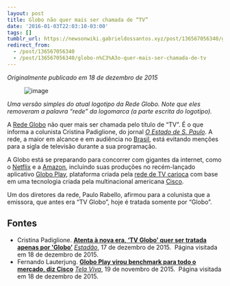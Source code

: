```yaml
---
layout: post
title: Globo não quer mais ser chamada de “TV”
date: '2016-01-03T22:03:10-03:00'
tags: []
tumblr_url: https://newsonwiki.gabrieldossantos.xyz/post/136567056340/globo-n%C3%A3o-quer-mais-ser-chamada-de-tv
redirect_from:
  - /post/136567056340
  - /post/136567056340/globo-n%C3%A3o-quer-mais-ser-chamada-de-tv
---
```

_Originalmente publicado em 18 de dezembro de 2015_

<figure data-orig-width="2000" data-orig-height="1747" class="tmblr-full"><img src="https://64.media.tumblr.com/674a53226dfbcbddf352653fa16cebd0/tumblr_inline_o0er15Eh2C1qchs0q_540.png" alt="image" data-orig-width="2000" data-orig-height="1747"></figure>

_Uma versão simples do atual logotipo da Rede Globo. Note que eles removeram a palavra “rede” da logomarca (a parte escrita do logotipo)._

A [Rede Globo](https://pt.wikipedia.org/wiki/Rede_Globo "w:Rede Globo") não quer mais ser chamada pelo título de “TV”. É o que informa a colunista Cristina Padiglione, do jornal _[O Estado de S. Paulo](https://pt.wikipedia.org/wiki/O_Estado_de_S._Paulo "w:O Estado de S. Paulo")_. A rede, a maior em alcance e em audiência no [Brasil](https://pt.wikipedia.org/wiki/pt:Brasil "w:pt:Brasil"), está evitando menções para a sigla de televisão durante a sua programação.

A Globo está se preparando para concorrer com gigantes da internet, como o [Netflix](https://pt.wikipedia.org/wiki/Netflix "w:Netflix") e a [Amazon](https://pt.wikipedia.org/wiki/Amazon.com "w:Amazon.com"), incluindo suas produções no recém-lançado aplicativo [Globo Play](https://pt.wikipedia.org/wiki/Globo_Play "w:Globo Play"), plataforma criada pela [rede de TV carioca](https://pt.wikipedia.org/wiki/pt:Rio_de_Janeiro_%28cidade%29 "w:pt:Rio de Janeiro (cidade)") com base em uma tecnologia criada pela multinacional americana [Cisco](https://pt.wikipedia.org/wiki/Cisco_Systems "w:Cisco Systems").

Um dos diretores da rede, Paulo Rabello, afirmou para a colunista que a emissora, que antes era “TV Globo”, hoje é tratada somente por “Globo”.

## Fontes

- Cristina Padiglione. **[Atenta à nova era, ‘TV Globo’ quer ser tratada apenas por 'Globo’](http://cultura.estadao.com.br/noticias/televisao,atenta-a-nova-era--tv-globo-quer-ser-tratada-apenas-por-globo,1812508)** _[Estadão](https://pt.wikipedia.org/wiki/Estad%C3%A3o "w:Estadão")_, 17 de dezembro de 2015. &nbsp;Página visitada em 18 de dezembro de 2015.
- Fernando Lauterjung. **[Globo Play virou benchmark para todo o mercado, diz Cisco](http://convergecom.com.br/telaviva/paytv/19/11/2015/globo-play-virou-benchmark-para-todo-o-mercado-diz-cisco/)** _[Tela Viva](https://pt.wikipedia.org/wiki/Tela_Viva "w:Tela Viva")_, 19 de novembro de 2015. &nbsp;Página visitada em 18 de dezembro de 2015.
